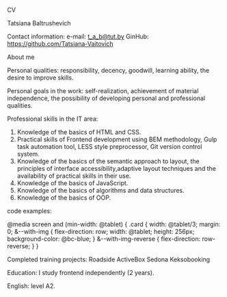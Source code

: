 CV

Tatsiana Baltrushevich

Contact information:
e-mail: t_a_b@tut.by
GinHub: https://github.com/Tatsiana-Vaitovich

About me

Personal qualities:
responsibility, decency, goodwill, learning ability, the desire to improve skills.

Personal goals in the work:
self-realization, achievement of material independence, the possibility of developing personal and professional qualities.

Professional skills in the IT area:
1) Knowledge of the basics of HTML and CSS.
2) Practical skills of Frontend development using BEM methodology, Gulp task automation tool, LESS style preprocessor, Git version control system.
3) Knowledge of the basics of the semantic approach to layout, the principles of interface accessibility,adaptive layout techniques and the availability of practical skills in their use.
4) Knowledge of the basics of JavaScript.
5) Knowledge of the basics of algorithms and data structures.
6) Knowledge of the basics of OOP.

code examples: 

@media screen and (min-width: @tablet) {
  .card {
    width: @tablet/3;
    margin: 0;
    &--with-img {
      flex-direction: row;
      width: @tablet;
      height: 256px;
      background-color: @bc-blue;
    }
    &--with-img-reverse {
      flex-direction: row-reverse;
    }
  }

Completed training projects:
Roadside
ActiveBox
Sedona
Keksobooking

Education: 
I study frontend independently (2 years).

English: 
level A2.


